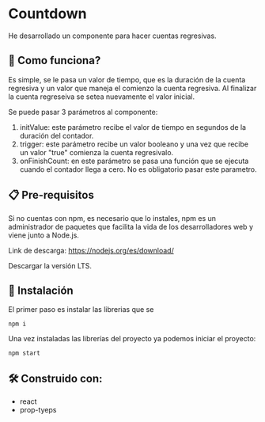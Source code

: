 # Countdown

He desarrollado un componente para hacer cuentas regresivas.

## 🚀 Como funciona?

Es simple, se le pasa un valor de tiempo, que es la duración de la cuenta regresiva y un valor que maneja el comienzo la cuenta regresiva. Al finalizar la cuenta regreseiva se setea nuevamente el valor inicial.

Se puede pasar 3 parámetros al componente:
1. initValue: este parámetro recibe el valor de tiempo en segundos de la duración del contador.
2. trigger: este parámetro recibe un valor booleano y una vez que recibe un valor "true" comienza la cuenta regresivalo.
3. onFinishCount: en este parámetro se pasa una función que se ejecuta cuando el contador llega a cero. No es obligatorio pasar este parametro.  

## 📋 Pre-requisitos

Si no cuentas con npm, es necesario que lo instales, npm es un administrador de paquetes que facilita la vida de los desarrolladores web y viene junto a Node.js.

Link de descarga: https://nodejs.org/es/download/

Descargar la versión LTS.

## 🔧 Instalación

El primer paso es instalar las librerias que se 

```
npm i
```

Una vez instaladas las librerías del proyecto ya podemos iniciar el proyecto:

```
npm start
```

## 🛠️ Construido con: 

* react
* prop-tyeps
